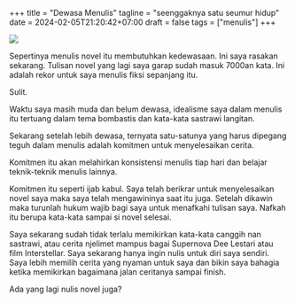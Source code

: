 +++
title = "Dewasa Menulis"
tagline = "seenggaknya satu seumur hidup"
date = 2024-02-05T21:20:42+07:00
draft = false
tags = ["menulis"]
+++

![](https://i.ibb.co/XXcPJfg/hannah-grace-j9-Jo-Ypa-JH3-A-unsplash-1.jpg)

Sepertinya menulis novel itu membutuhkan kedewasaan. Ini saya rasakan sekarang. Tulisan novel yang lagi saya garap sudah masuk 7000an kata. Ini adalah rekor untuk saya menulis fiksi sepanjang itu.

Sulit.

Waktu saya masih muda dan belum dewasa, idealisme saya dalam menulis itu tertuang dalam tema bombastis dan kata-kata sastrawi langitan.

Sekarang setelah lebih dewasa, ternyata satu-satunya yang harus dipegang teguh dalam menulis adalah komitmen untuk menyelesaikan cerita.

Komitmen itu akan melahirkan konsistensi menulis tiap hari dan belajar teknik-teknik menulis lainnya.

Komitmen itu seperti ijab kabul. Saya telah berikrar untuk menyelesaikan novel saya maka saya telah mengawininya saat itu juga. Setelah dikawin maka turunlah hukum wajib bagi saya untuk menafkahi tulisan saya. Nafkah itu berupa kata-kata sampai si novel selesai.

Saya sekarang sudah tidak terlalu memikirkan kata-kata canggih nan sastrawi, atau cerita njelimet mampus bagai Supernova Dee Lestari atau film Interstellar. Saya sekarang hanya ingin nulis untuk diri saya sendiri. Saya lebih memilih cerita yang nyaman untuk saya dan bikin saya bahagia ketika memikirkan bagaimana jalan ceritanya sampai finish.

Ada yang lagi nulis novel juga?
